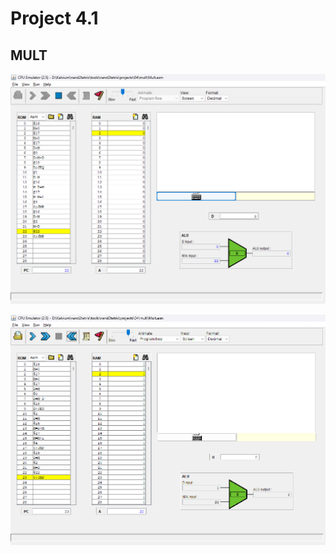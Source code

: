 # Project 4.1

## MULT

![](https://github.com/sjarunvenkat/nand2tetris/blob/main/Project%204.1/mult%201.png)


![](https://github.com/sjarunvenkat/nand2tetris/blob/main/Project%204.1/mult%202.png)
